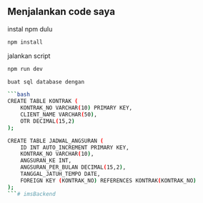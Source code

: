 ## Menjalankan code saya

instal npm dulu

```bash
npm install
```
jalankan script
```bash
npm run dev

buat sql database dengan

```bash
CREATE TABLE KONTRAK (
    KONTRAK_NO VARCHAR(10) PRIMARY KEY,
    CLIENT_NAME VARCHAR(50),
    OTR DECIMAL(15,2)
);

CREATE TABLE JADWAL_ANGSURAN (
    ID INT AUTO_INCREMENT PRIMARY KEY,
    KONTRAK_NO VARCHAR(10),
    ANGSURAN_KE INT,
    ANGSURAN_PER_BULAN DECIMAL(15,2),
    TANGGAL_JATUH_TEMPO DATE,
    FOREIGN KEY (KONTRAK_NO) REFERENCES KONTRAK(KONTRAK_NO)
);
```#   i m s B a c k e n d  
 